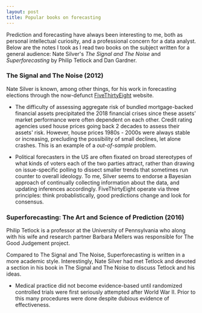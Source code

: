 ```yaml
---
layout: post
title: Popular books on forecasting
---
```


Prediction and forecasting have always been interesting to me, both as personal intellectual curiosity, and a professional concern for a data analyst. Below are the notes I took as I read two books on the subject written for a general audience: Nate Silver's _The Signal and The Noise_ and _Superforecasting_ by Philip Tetlock and Dan Gardner.

### The Signal and The Noise (2012)

Nate Silver is known, among other things, for his work in forecasting elections through the now-defunct [FiveThirtyEight](https://en.wikipedia.org/wiki/FiveThirtyEight) website.

- The difficulty of assessing aggregate risk of bundled mortgage-backed financial assets precipitated the 2018 financial crises since these assets' market performance were often dependent on each other. Credit rating agencies used house prices going back 2 decades to assess their assets' risk. However, house prices 1980s - 2000s were always stable or increasing, precluding the possibility of small declines, let alone crashes. This is an example of a _out-of-sample_ problem.

- Political forecasters in the US are often fixated on broad stereotypes of what kinds of voters each of the two parties attract, rather than drawing on issue-specific polling to dissect smaller trends that sometimes run counter to overall ideology. To me, Silver seems to endorse a Bayesian approach of continually collecting information about the data, and updating inferences accordingly. FiveThirtyEight operate via three principles: think probablistically, good predictions change and look for consensus.


### Superforecasting: The Art and Science of Prediction (2016)

Philip Tetlock is a professor at the University of Pennsylvania who along with his wife and research partner Barbara Mellers was responsible for The Good Judgement project.

Compared to The Signal and The Noise, Superforecasting is written in a more academic style.  Interestingly, Nate Silver had met Tetlock and devoted a section in his book in The Signal and The Noise to discuss Tetlock and his ideas.

- Medical practice did not become evidence-based until randomized controlled trials were first seriously attempted after World War II. Prior to this many procedures were done despite dubious evidence of effectiveness.